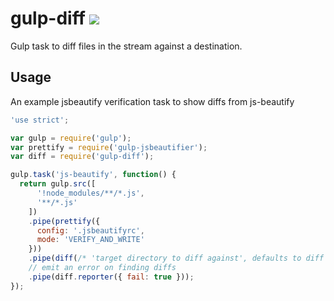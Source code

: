 # gulp-diff [![](https://travis-ci.org/creativelive/gulp-diff.svg)](https://travis-ci.org/creativelive/gulp-diff)

Gulp task to diff files in the stream against a destination.

## Usage

An example jsbeautify verification task to show diffs from js-beautify

```javascript
'use strict';

var gulp = require('gulp');
var prettify = require('gulp-jsbeautifier');
var diff = require('gulp-diff');

gulp.task('js-beautify', function() {
  return gulp.src([
      '!node_modules/**/*.js',
      '**/*.js'
    ])
    .pipe(prettify({
      config: '.jsbeautifyrc',
      mode: 'VERIFY_AND_WRITE'
    }))
    .pipe(diff(/* 'target directory to diff against', defaults to diff against original source file */))
    // emit an error on finding diffs
    .pipe(diff.reporter({ fail: true }));
});
```

